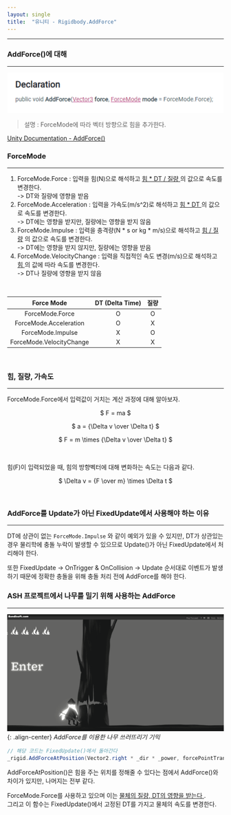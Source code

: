 ```yaml
---
layout: single
title:  "유니티 - Rigidbody.AddForce"
---
```


---

### AddForce()에 대해
---

![](/assets/images/unity_addforce.png)

> 설명 : ForceMode에 따라 벡터 방향으로 힘을 추가한다.

[Unity Documentation - AddForce()](https://docs.unity3d.com/ScriptReference/Rigidbody.AddForce.html)

### ForceMode
---

1. ForceMode.Force : 입력을 힘(N)으로 해석하고 <u> 힘 * DT / 질량 </u>의 값으로 속도를 변경한다.  
   -> DT와 질량에 영향을 받음
2. ForceMode.Acceleration : 입력을 가속도(m/s^2)로 해석하고 <u> 힘 * DT </u>의 값으로 속도를 변경한다.  
   -> DT에는 영향을 받지만, 질량에는 영향을 받지 않음
3. ForceMode.Impulse : 입력을 충격량(N * s or kg * m/s)으로 해석하고 <u> 힘 / 질량</u> 의 값으로 속도를 변경한다.  
   -> DT에는 영향을 받지 않지만, 질량에는 영향을 받음
4. ForceMode.VelocityChange : 입력을 직접적인 속도 변경(m/s)으로 해석하고 <u> 힘 </u>의 값에 따라 속도를 변경한다.  
   -> DT나 질량에 영향을 받지 않음

<br>

| Force Mode | DT (Delta Time) | 질량 |
|:-----------------:|:----:|:----:|
| ForceMode.Force | O | O |
| ForceMode.Acceleration | O | X |
| ForceMode.Impulse | X | O |
| ForceMode.VelocityChange | X | X |

<br>

### 힘, 질량, 가속도
---

ForceMode.Force에서 입력값이 거치는 계산 과정에 대해 알아보자.

<center>

$ F = ma $

</center>

<center>

$ a = {\Delta v \over \Delta t} $

</center>

<center>

$ F = m \times {\Delta v \over \Delta t} $

</center>

<br>

힘(F)이 입력되었을 때, 힘의 방향벡터에 대해 변화하는 속도는 다음과 같다.

<center>

$ \Delta v = {F \over m} \times \Delta t $

</center>

<br>

### AddForce를 Update가 아닌 FixedUpdate에서 사용해야 하는 이유
---

DT에 상관이 없는 `ForceMode.Impulse` 와 같이 예외가 있을 수 있지만, DT가 상관있는 경우 물리학에 충돌 누락이 발생할 수 있으므로 Update()가 아닌 FixedUpdate에서 처리해야 한다.

또한 FixedUpdate -> OnTrigger & OnCollision -> Update 순서대로 이벤트가 발생하기 때문에 정확한 충돌을 위해 충돌 처리 전에 AddForce를 해야 한다.

### ASH 프로젝트에서 나무를 밀기 위해 사용하는 AddForce
---

![](/assets/gif/unity_addforceTree.gif){: .align-center}
*AddForce를 이용한 나무 쓰러뜨리기 기믹*

```c#
// 해당 코드는 FixedUpdate()에서 돌아간다
_rigid.AddForceAtPosition(Vector2.right * _dir * _power, forcePointTransform.position, ForceMode2D.Force);
```

AddForceAtPosition()은 힘을 주는 위치를 정해줄 수 있다는 점에서 AddForce()와 차이가 있지만, 나머지는 전부 같다.

ForceMode.Force를 사용하고 있으며 이는 <u> 물체의 질량, DT의 영향을 받는다 </u>.  
그리고 이 함수는 FixedUpdate()에서 고정된 DT를 가지고 물체의 속도를 변경한다.